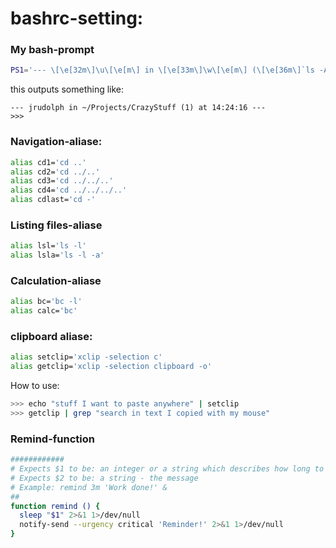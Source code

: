 # bashrc-setting:

### My bash-prompt
```sh
PS1='--- \[\e[32m\]\u\[\e[m\] in \[\e[33m\]\w\[\e[m\] (\[\e[36m\]`ls -A1 | wc -l`\[\e[m\]) at \t ---\n>>> '
```
this outputs something like:
```
--- jrudolph in ~/Projects/CrazyStuff (1) at 14:24:16 ---
>>> 
```

### Navigation-aliase:
```sh
alias cd1='cd ..'
alias cd2='cd ../..'
alias cd3='cd ../../..'
alias cd4='cd ../../../..'
alias cdlast='cd -'
```

### Listing files-aliase
```sh
alias lsl='ls -l'
alias lsla='ls -l -a'
```

### Calculation-aliase
```sh
alias bc='bc -l'
alias calc='bc'
```

### clipboard aliase:
```sh
alias setclip='xclip -selection c'
alias getclip='xclip -selection clipboard -o'
```

How to use:
```sh
>>> echo "stuff I want to paste anywhere" | setclip
>>> getclip | grep "search in text I copied with my mouse"
```

### Remind-function
```sh
############
# Expects $1 to be: an integer or a string which describes how long to sleep. E.g. '3' or '5m'
# Expects $2 to be: a string - the message
# Example: remind 3m 'Work done!' &
##
function remind () {
  sleep "$1" 2>&1 1>/dev/null
  notify-send --urgency critical 'Reminder!' 2>&1 1>/dev/null
}

```
